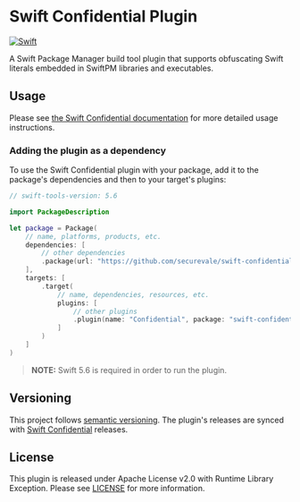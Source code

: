 # Swift Confidential Plugin

[![Swift](https://img.shields.io/badge/Swift-5.6-red)](https://www.swift.org/download)

A Swift Package Manager build tool plugin that supports obfuscating Swift literals embedded in SwiftPM libraries and executables.

## Usage

Please see [the Swift Confidential documentation](https://github.com/securevale/swift-confidential) for more detailed usage instructions.

### Adding the plugin as a dependency

To use the Swift Confidential plugin with your package, add it to the package's dependencies and then to your target's plugins:

```swift
// swift-tools-version: 5.6

import PackageDescription

let package = Package(
    // name, platforms, products, etc.
    dependencies: [
        // other dependencies
        .package(url: "https://github.com/securevale/swift-confidential-plugin.git", from: "0.1.0")
    ],
    targets: [
        .target(
            // name, dependencies, resources, etc.
            plugins: [
                // other plugins
                .plugin(name: "Confidential", package: "swift-confidential-plugin")
            ]
        )
    ]
)
```

> **NOTE:** Swift 5.6 is required in order to run the plugin.

## Versioning

This project follows [semantic versioning](https://semver.org/). The plugin's releases are synced with [Swift Confidential](https://github.com/securevale/swift-confidential) releases.

## License

This plugin is released under Apache License v2.0 with Runtime Library Exception. 
Please see [LICENSE](LICENSE) for more information.